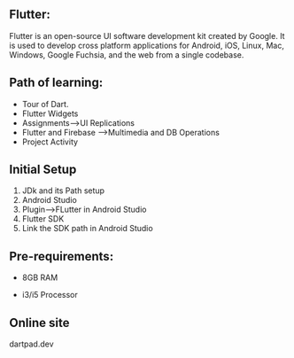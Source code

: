 ## Flutter:
Flutter is an open-source UI software development kit created by Google. It is used to develop cross platform applications for Android, iOS, Linux, Mac, Windows, Google Fuchsia, and the web from a single codebase. 

## Path of learning:

- Tour of Dart. 
- Flutter Widgets
- Assignments-->UI Replications
- Flutter and Firebase -->Multimedia and DB Operations
- Project Activity

## Initial Setup

1. JDk and its Path setup
2. Android Studio
3. Plugin-->FLutter in Android Studio
4. Flutter SDK
5. Link the SDK path in Android Studio

## Pre-requirements:

- 8GB RAM

- i3/i5 Processor

## Online site

dartpad.dev


